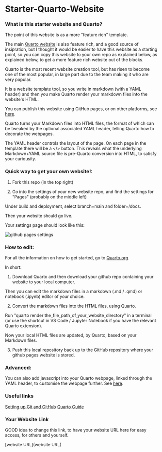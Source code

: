 # Starter-Quarto-Website

### What is this starter website and Quarto?

The point of this website is as a more "feature rich" template.

The main [Quarto website](https://quarto.org/) is also feature rich, and a good source of insipration, but I thought it would be easier to have this website as a starting point, so you can copy this website to your own repo as explained below, as explained below, to get a more feature rich website out of the blocks.

Quarto is the most recent website creation tool, but has risen to become one of the most popular, in large part due to the team making it who are very popular.

It is a website template tool, so you write in markdown (with a YAML header) and then you make Quarto render your markdown files into the website's HTML.

You can publish this website using GitHub pages, or on other platforms, see [here](https://quarto.org/docs/publishing/index.html).

Quarto turns your Markdown files into HTML files, the format of which can be tweaked by the optional associated YAML header, telling Quarto how to decorate the webpages.

The YAML header controls the layout of the page. On each page in the template there will be a </> button. This reveals what the underlying Markdown+YAML source file is pre-Quarto conversion into HTML, to satisfy your curiousity.

### Quick way to get your own website!:

1. Fork this repo (in the top right)

2. Go into the settings of your new website repo, and find the settings for "Pages" (probably on the middle left)

  Under build and deployment, select branch=main and folder=/docs.

  Then your website should go live.

  Your settings page should look like this:

  ![github pages settings](https://user-images.githubusercontent.com/22969230/213680688-a73472b9-612e-4309-9dcf-c565af6afa09.png)

### How to edit:

For all the information on how to get started, go to [Quarto.org](https://quarto.org/).

In short:

1. Download Quarto and then download your github repo containing your website to your local computer.

  Then you can edit the markdown files in a markdown (.md / .qmd) or notebook (.ipynb) editor of your choice.

2. Convert the markdown files into the HTML files, using Quarto. 

  Run "quarto render the_file_path_of_your_website_directory" in a terminal (or use the shortcut in VS Code / Jupyter Notebook if you have the relevant Quarto extension).

  Now your local HTML files are updated, by Quarto, based on your Markdown files.

3. Push this local repository back up to the GitHub repository where your github pages website is stored. 

### Advanced:

You can also add javascript into your Quarto webpage, linked through the YAML header, to customise the webpage further. See [here](https://quarto.org/docs/reference/formats/html.html#includes).

### Useful links

[Setting up Git and GitHub](https://www.codecademy.com/article/f1-u3-git-setup)
[Quarto Guide](https://quarto.org/)

### Your Website Link

GOOD idea to change this link, to have your website URL here for easy access, for others and yourself.

[website URL](website URL)
